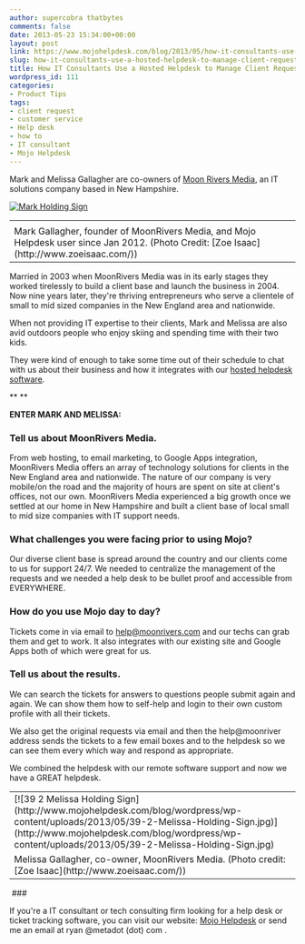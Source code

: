 ```yaml
---
author: supercobra thatbytes
comments: false
date: 2013-05-23 15:34:00+00:00
layout: post
link: https://www.mojohelpdesk.com/blog/2013/05/how-it-consultants-use-a-hosted-helpdesk-to-manage-client-requests/
slug: how-it-consultants-use-a-hosted-helpdesk-to-manage-client-requests
title: How IT Consultants Use a Hosted Helpdesk to Manage Client Requests
wordpress_id: 111
categories:
- Product Tips
tags:
- client request
- customer service
- Help desk
- how to
- IT consultant
- Mojo Helpdesk
---
```





Mark and Melissa Gallagher are co-owners of [Moon Rivers Media](http://moonrivers.com/), an IT solutions company based in New Hampshire.


<!-- more -->


[![Mark Holding Sign](http://www.mojohelpdesk.com/blog/wordpress/wp-content/uploads/2013/05/Mark-Holding-Sign.png)](http://www.mojohelpdesk.com/blog/wordpress/wp-content/uploads/2013/05/Mark-Holding-Sign.png)





<table cellpadding="0" cellspacing="0" class="tr-caption-container" >
<tbody >
<tr >

<td >
</td>
</tr>
<tr >

<td class="tr-caption" >Mark Gallagher, founder of MoonRivers Media, and Mojo Helpdesk user since Jan 2012. (Photo Credit: [Zoe Isaac](http://www.zoeisaac.com/))
</td>
</tr>
</tbody>
</table>











Married in 2003 when MoonRivers Media was in its early stages they worked tirelessly to build a client base and launch the business in 2004. Now nine years later, they're thriving entrepreneurs who serve a clientele of small to mid sized companies in the New England area and nationwide.







When not providing IT expertise to their clients, Mark and Melissa are also avid outdoors people who enjoy skiing and spending time with their two kids.





They were kind of enough to take some time out of their schedule to chat with us about their business and how it integrates with our [hosted helpdesk software](http://www.mojohelpdesk.com/).








** **




**ENTER MARK AND MELISSA:**







### Tell us about MoonRivers Media.







From web hosting, to email marketing, to Google Apps integration, MoonRivers Media offers an array of technology solutions for clients in the New England area and nationwide. The nature of our company is very mobile/on the road and the majority of hours are spent on site at client's offices, not our own. MoonRivers Media experienced a big growth once we settled at our home in New Hampshire and built a client base of local small to mid size companies with IT support needs.










### What challenges you were facing prior to using Mojo?







Our diverse client base is spread around the country and our clients come to us for support 24/7. We needed to centralize the management of the requests and we needed a help desk to be bullet proof and accessible from EVERYWHERE.







### How do you use Mojo day to day?







Tickets come in via email to help@moonrivers.com and our techs can grab them and get to work. It also integrates with our existing site and Google Apps both of which were great for us.







### Tell us about the results.







We can search the tickets for answers to questions people submit again and again. We can show them how to self-help and login to their own custom profile with all their tickets.







We also get the original requests via email and then the help@moonriver address sends the tickets to a few email boxes and to the helpdesk so we can see them every which way and respond as appropriate.







We combined the helpdesk with our remote software support and now we have a GREAT helpdesk.








<table cellpadding="0" cellspacing="0" class="tr-caption-container" >
<tbody >
<tr >

<td >[![39 2 Melissa Holding Sign](http://www.mojohelpdesk.com/blog/wordpress/wp-content/uploads/2013/05/39-2-Melissa-Holding-Sign.jpg)](http://www.mojohelpdesk.com/blog/wordpress/wp-content/uploads/2013/05/39-2-Melissa-Holding-Sign.jpg)
</td>
</tr>
<tr >

<td class="tr-caption" >Melissa Gallagher, co-owner, MoonRivers Media. (Photo credit: [Zoe Isaac](http://www.zoeisaac.com/))
</td>
</tr>
</tbody>
</table>








 ###







If you're a IT consultant or tech consulting firm looking for a help desk or ticket tracking software, you can visit our website: [Mojo Helpdesk](http://www.mojohelpdesk.com/) or send me an email at ryan @metadot (dot) com .



